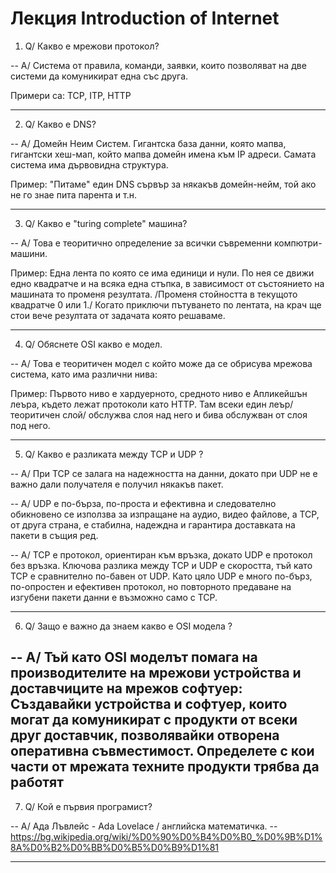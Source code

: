 # Лекция Introduction of Internet

1. Q/ Какво е мрежови протокол?

-- A/ Система от правила, команди, заявки, които позволяват на две системи да комуникират една със друга.

Примери са: TCP, ITP, HTTP

-----------------------------------
2. Q/ Какво е DNS?

-- A/ Домейн Неим Систем. Гигантска база данни, която мапва, гигантски хеш-мап, който мапва домейн имена към IP адреси. Самата система има дървовидна структура.

Пример: "Питаме" един DNS сървър за някакъв домейн-нейм, той ако не го знае пита парента и т.н.

-----------------------------------------
3. Q/ Какво е "turing complete" машина?

-- A/ Това е теоритично определение за всички съвременни компютри-машини.

Пример: Една лента по която се има единици и нули. По нея се движи едно квадратче и на всяка една стъпка, в зависимост от състоянието на машината то променя резултата. /Променя стойността в текущото квадратче 0 или 1./ Когато приключи пътуването по лентата, на крач ще стои вече резултата от задачата която решаваме.

--------------------------------------
4. Q/ Обяснете OSI какво е модел.

-- A/ Това е теоритичен модел с който може да се обрисува мрежова система, като има различни нива:

Пример: Първото ниво е хардуерното, средното ниво е Апликейшън леъра, където лежат протоколи като HTTP. Там всеки един леър/теоритичен слой/ обслужва слоя над него и бива обслужван от слоя под него.

--------------------------------------
5. Q/ Какво е разликата между TCP и UDP ?

-- A/ При TCP се залага на надежността на данни, докато при UDP не е важно дали получателя е получил някакъв пакет.

-- A/ UDP е по-бърза, по-проста и ефективна и следователно обикновено се използва за изпращане на аудио, видео файлове,
а TCP, от друга страна, е стабилна,
надеждна и гарантира доставката на пакети в същия ред.

-- A/ TCP е протокол, ориентиран към връзка, докато UDP е протокол без връзка.
Ключова разлика между TCP и UDP е скоростта, тъй като TCP е сравнително по-бавен от UDP.
Като цяло UDP е много по-бърз, по-опростен и ефективен протокол,
но повторното предаване на изгубени пакети данни е възможно само с TCP.

-------------------------------------
6. Q/ Защо е важно да знаем какво е OSI модела ?

-- A/ Тъй като OSI моделът помага на производителите на мрежови устройства и
доставчиците на мрежов софтуер: Създавайки устройства и софтуер, които могат да комуникират
с продукти от всеки друг доставчик, позволявайки отворена оперативна съвместимост.
Определете с кои части от мрежата техните продукти трябва да работят
-----------------------------------------------
7. Q/ Кой е първия програмист?

-- A/ Ада Лъвлейс - Ada Lovelace / английска математичка.
-- https://bg.wikipedia.org/wiki/%D0%90%D0%B4%D0%B0_%D0%9B%D1%8A%D0%B2%D0%BB%D0%B5%D0%B9%D1%81

------------------------------------------------
